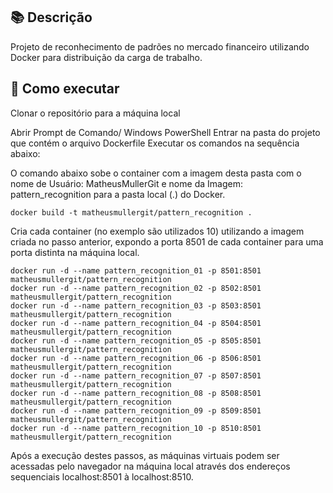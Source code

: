 ## 📚  Descrição 

Projeto de reconhecimento de padrões no mercado financeiro utilizando Docker para distribuição da carga de trabalho.

## 📢 Como executar

Clonar o repositório para a máquina local

Abrir Prompt de Comando/ Windows PowerShell
Entrar na pasta do projeto que contém o arquivo Dockerfile
Executar os comandos na sequência abaixo:

O comando abaixo sobe o container com a imagem desta pasta com o nome de Usuário: MatheusMullerGit e nome da Imagem: pattern_recognition para a pasta local (.) do Docker.
``` 
docker build -t matheusmullergit/pattern_recognition .
 ```  

Cria cada container (no exemplo são utilizados 10) utilizando a imagem criada no passo anterior, expondo a porta 8501 de cada container para uma porta distinta na máquina local.
``` 
docker run -d --name pattern_recognition_01 -p 8501:8501 matheusmullergit/pattern_recognition
docker run -d --name pattern_recognition_02 -p 8502:8501 matheusmullergit/pattern_recognition
docker run -d --name pattern_recognition_03 -p 8503:8501 matheusmullergit/pattern_recognition
docker run -d --name pattern_recognition_04 -p 8504:8501 matheusmullergit/pattern_recognition
docker run -d --name pattern_recognition_05 -p 8505:8501 matheusmullergit/pattern_recognition
docker run -d --name pattern_recognition_06 -p 8506:8501 matheusmullergit/pattern_recognition
docker run -d --name pattern_recognition_07 -p 8507:8501 matheusmullergit/pattern_recognition
docker run -d --name pattern_recognition_08 -p 8508:8501 matheusmullergit/pattern_recognition
docker run -d --name pattern_recognition_09 -p 8509:8501 matheusmullergit/pattern_recognition
docker run -d --name pattern_recognition_10 -p 8510:8501 matheusmullergit/pattern_recognition
 ```  

Após a execução destes passos, as máquinas virtuais podem ser acessadas pelo navegador na máquina local através dos endereços sequenciais localhost:8501 à localhost:8510.
